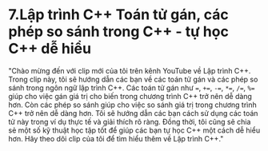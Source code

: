 # 7.Lập trình C++ Toán tử gán, các phép so sánh trong C++ - tự học C++ dễ hiểu

"Chào mừng đến với clip mới của tôi trên kênh YouTube về Lập trình C++. Trong clip này, tôi sẽ hướng dẫn các bạn về các toán tử gán và các phép so sánh trong ngôn ngữ lập trình C++. Các toán tử gán như `=`, `+=`, `-=`, `*=`, `/=`, `%=` giúp cho việc gán giá trị cho biến trong chương trình C++ trở nên dễ dàng hơn. Còn các phép so sánh giúp cho việc so sánh giá trị trong chương trình C++ trở nên dễ dàng hơn. Tôi sẽ hướng dẫn các bạn cách sử dụng các toán tử này trong ví dụ thực tế và giải thích rõ ràng. Đồng thời, tôi cũng sẽ chia sẻ một số kỹ thuật học tập tốt để giúp các bạn tự học C++ một cách dễ hiểu hơn. Hãy theo dõi clip của tôi để tìm hiểu thêm về Lập trình C++."
